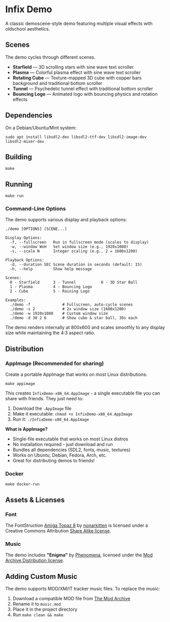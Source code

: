 # Infix Demo

A classic demoscene-style demo featuring multiple visual effects with
oldschool aesthetics.

## Scenes

The demo cycles through different scenes.

- **Starfield** — 3D scrolling stars with sine wave text scroller
- **Plasma** — Colorful plasma effect with sine wave text scroller
- **Rotating Cube** — Texture-mapped 3D cube with copper bars background
  and traditional bottom scroller
- **Tunnel** — Psychedelic tunnel effect with traditional bottom scroller
- **Bouncing Logo** — Animated logo with bouncing physics and rotation effects

## Dependencies

On a Debian/Ubuntu/Mint system:

```
sudo apt install libsdl2-dev libsdl2-ttf-dev libsdl2-image-dev libsdl2-mixer-dev
```

## Building

```
make
```

## Running

```
make run
```

### Command-Line Options

The demo supports various display and playback options:

```
./demo [OPTIONS] [SCENE...]

Display Options:
  -f, --fullscreen   Run in fullscreen mode (scales to display)
  -w, --window WxH   Set window size (e.g., 1920x1080)
  -s, --scale N      Integer scaling (e.g., 2 = 1600x1200)

Playback Options:
  -d, --duration SEC Scene duration in seconds (default: 15)
  -h, --help         Show help message

Scenes:
  0 - Starfield      3 - Tunnel           6 - 3D Star Ball
  1 - Plasma         4 - Bouncing Logo
  2 - Cube           5 - Raining Logo

Examples:
  ./demo -f              # Fullscreen, auto-cycle scenes
  ./demo -s 2            # 2x window size (1600x1200)
  ./demo -w 1920x1080    # Custom window size
  ./demo -d 30 2 6       # Show cube & star ball, 30s each
```

The demo renders internally at 800x600 and scales smoothly to any display
size while maintaining the 4:3 aspect ratio.

## Distribution

### AppImage (Recommended for sharing)

Create a portable AppImage that works on most Linux distributions:

```
make appimage
```

This creates `InfixDemo-x86_64.AppImage` - a single executable file you
can share with friends. They just need to:

1. Download the `.AppImage` file
2. Make it executable: `chmod +x InfixDemo-x86_64.AppImage`
3. Run it: `./InfixDemo-x86_64.AppImage`

**What is AppImage?**
- Single-file executable that works on most Linux distros
- No installation required - just download and run
- Bundles all dependencies (SDL2, fonts, music, textures)
- Works on Ubuntu, Debian, Fedora, Arch, etc.
- Great for distributing demos to friends!

### Docker

```
make docker-run
```

## Assets & Licenses

### Font

The FontStruction [Amiga Topaz 8][1] by [nonarkitten][2] is licensed
under a Creative Commons Attribution [Share Alike license][3].

[1]: https://fontstruct.com/fontstructions/show/889446
[2]: https://fontstruct.com/fontstructors/828567/nonarkiteen
[3]: http://creativecommons.org/licenses/by-sa/3.0/

### Music

The demo includes **"Enigma"** by [Phenomena][4], licensed under the
[Mod Archive Distribution license][5].

[4]: https://modarchive.org/index.php?request=view_artist_modules&query=72943
[5]: https://modarchive.org/index.php?request=view_by_license&query=publicdomain

## Adding Custom Music

The demo supports MOD/XM/IT tracker music files. To replace the music:

1. Download a compatible MOD file from [The Mod Archive][6]
2. Rename it to `music.mod`
3. Place it in the project directory
4. Run `make clean && make`

[6]: https://modarchive.org/
